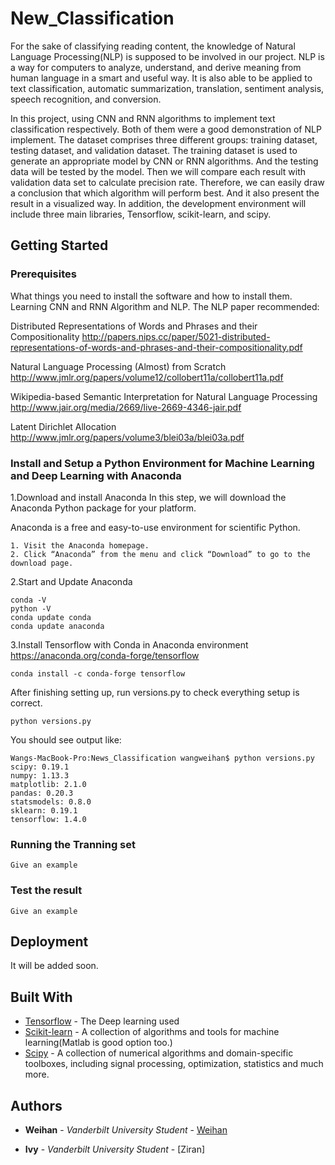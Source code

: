 # New_Classification
For the sake of classifying reading content, the knowledge of Natural Language
Processing(NLP) is supposed to be involved in our project. NLP is a way for computers to
analyze, understand, and derive meaning from human language in a smart and useful way.
It is also able to be applied to text classification, automatic summarization, translation,
sentiment analysis, speech recognition, and conversion.

In this project, using CNN and RNN algorithms to implement text classification
respectively. Both of them were a good demonstration of NLP implement. The dataset
comprises three different groups: training dataset, testing dataset, and validation dataset.
The training dataset is used to generate an appropriate model by CNN or RNN algorithms.
And the testing data will be tested by the model. Then we will compare each result with
validation data set to calculate precision rate. Therefore, we can easily draw a conclusion
that which algorithm will perform best. And it also present the result in a visualized
way. In addition, the development environment will include three main libraries,
Tensorflow, scikit-learn, and scipy.

## Getting Started



### Prerequisites

What things you need to install the software and how to install them. 
Learning CNN and RNN Algorithm and NLP. 
The NLP paper recommended:

Distributed Representations of Words and Phrases and their Compositionality 
http://papers.nips.cc/paper/5021-distributed-representations-of-words-and-phrases-and-their-compositionality.pdf

Natural Language Processing (Almost) from Scratch 
http://www.jmlr.org/papers/volume12/collobert11a/collobert11a.pdf

Wikipedia-based Semantic Interpretation for Natural Language Processing
http://www.jair.org/media/2669/live-2669-4346-jair.pdf

Latent Dirichlet Allocation
http://www.jmlr.org/papers/volume3/blei03a/blei03a.pdf

### Install and Setup a Python Environment for Machine Learning and Deep Learning with Anaconda

1.Download and install Anaconda
In this step, we will download the Anaconda Python package for your platform.

Anaconda is a free and easy-to-use environment for scientific Python.


```
1. Visit the Anaconda homepage.
2. Click “Anaconda” from the menu and click “Download” to go to the download page.
```

2.Start and Update Anaconda

```
conda -V
python -V
conda update conda
conda update anaconda
```
3.Install Tensorflow with Conda in Anaconda environment 
https://anaconda.org/conda-forge/tensorflow

```
conda install -c conda-forge tensorflow 
```
After finishing setting up, run versions.py to check everything setup is correct.
```
python versions.py
```
You should see output like:
```
Wangs-MacBook-Pro:News_Classification wangweihan$ python versions.py 
scipy: 0.19.1
numpy: 1.13.3
matplotlib: 2.1.0
pandas: 0.20.3
statsmodels: 0.8.0
sklearn: 0.19.1
tensorflow: 1.4.0
```
### Running the Tranning set

```
Give an example
```

### Test the result

```
Give an example
```

## Deployment

It will be added soon.

## Built With

* [Tensorflow](https://www.tensorflow.org/install/install_linux) - The Deep learning used
* [Scikit-learn](http://scikit-learn.org/stable/install.html) - A collection of algorithms and tools for machine learning(Matlab is good option too.) 
* [Scipy](https://www.scipy.org/install.html) - A collection of numerical algorithms and domain-specific toolboxes, including signal processing, optimization, statistics and much more.


## Authors

* **Weihan** - *Vanderbilt University Student* - [Weihan](https://github.com/wwtx9)

* **Ivy** - *Vanderbilt University Student* - [Ziran]



